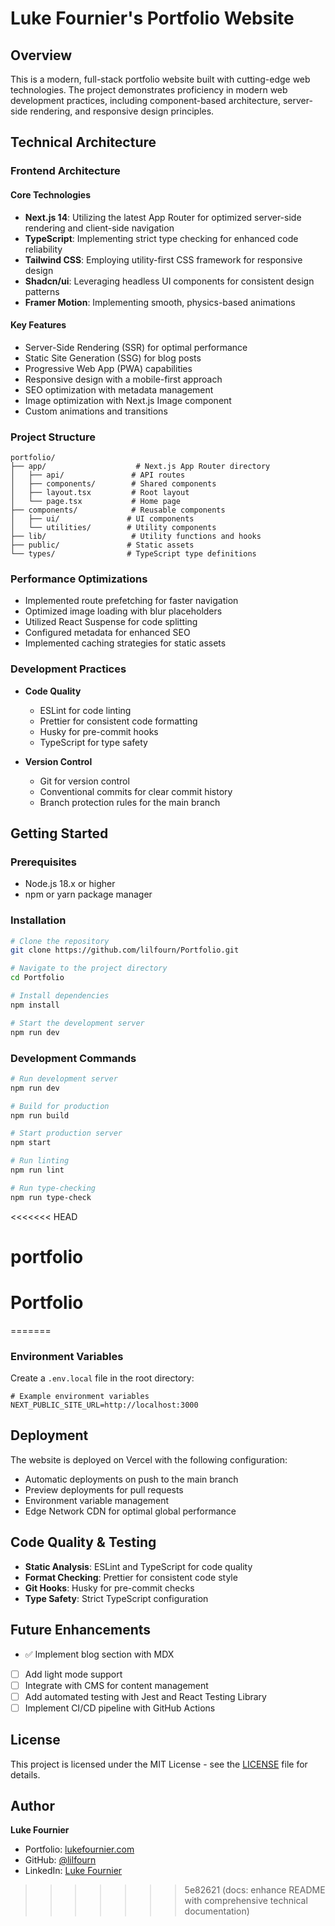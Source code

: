 # Luke Fournier's Portfolio Website

## Overview

This is a modern, full-stack portfolio website built with cutting-edge web technologies. The project demonstrates proficiency in modern web development practices, including component-based architecture, server-side rendering, and responsive design principles.

## Technical Architecture

### Frontend Architecture

#### Core Technologies
- **Next.js 14**: Utilizing the latest App Router for optimized server-side rendering and client-side navigation
- **TypeScript**: Implementing strict type checking for enhanced code reliability
- **Tailwind CSS**: Employing utility-first CSS framework for responsive design
- **Shadcn/ui**: Leveraging headless UI components for consistent design patterns
- **Framer Motion**: Implementing smooth, physics-based animations

#### Key Features
- Server-Side Rendering (SSR) for optimal performance
- Static Site Generation (SSG) for blog posts
- Progressive Web App (PWA) capabilities
- Responsive design with a mobile-first approach
- SEO optimization with metadata management
- Image optimization with Next.js Image component
- Custom animations and transitions

### Project Structure

```
portfolio/
├── app/                    # Next.js App Router directory
│   ├── api/               # API routes
│   ├── components/        # Shared components
│   ├── layout.tsx         # Root layout
│   └── page.tsx           # Home page
├── components/            # Reusable components
│   ├── ui/               # UI components
│   └── utilities/        # Utility components
├── lib/                   # Utility functions and hooks
├── public/               # Static assets
└── types/                # TypeScript type definitions
```

### Performance Optimizations

- Implemented route prefetching for faster navigation
- Optimized image loading with blur placeholders
- Utilized React Suspense for code splitting
- Configured metadata for enhanced SEO
- Implemented caching strategies for static assets

### Development Practices

- **Code Quality**
  - ESLint for code linting
  - Prettier for consistent code formatting
  - Husky for pre-commit hooks
  - TypeScript for type safety

- **Version Control**
  - Git for version control
  - Conventional commits for clear commit history
  - Branch protection rules for the main branch

## Getting Started

### Prerequisites
- Node.js 18.x or higher
- npm or yarn package manager

### Installation

```bash
# Clone the repository
git clone https://github.com/lilfourn/Portfolio.git

# Navigate to the project directory
cd Portfolio

# Install dependencies
npm install

# Start the development server
npm run dev
```

### Development Commands

```bash
# Run development server
npm run dev

# Build for production
npm run build

# Start production server
npm start

# Run linting
npm run lint

# Run type-checking
npm run type-check
```

<<<<<<< HEAD

# portfolio
# Portfolio
=======
### Environment Variables

Create a `.env.local` file in the root directory:

```env
# Example environment variables
NEXT_PUBLIC_SITE_URL=http://localhost:3000
```

## Deployment

The website is deployed on Vercel with the following configuration:

- Automatic deployments on push to the main branch
- Preview deployments for pull requests
- Environment variable management
- Edge Network CDN for optimal global performance

## Code Quality & Testing

- **Static Analysis**: ESLint and TypeScript for code quality
- **Format Checking**: Prettier for consistent code style
- **Git Hooks**: Husky for pre-commit checks
- **Type Safety**: Strict TypeScript configuration

## Future Enhancements

- ✅ Implement blog section with MDX
- [ ] Add light mode support
- [ ] Integrate with CMS for content management
- [ ] Add automated testing with Jest and React Testing Library
- [ ] Implement CI/CD pipeline with GitHub Actions

## License

This project is licensed under the MIT License - see the [LICENSE](LICENSE) file for details.

## Author

**Luke Fournier**
- Portfolio: [lukefournier.com](https://lukefournier.com)
- GitHub: [@lilfourn](https://github.com/lilfourn)
- LinkedIn: [Luke Fournier]([https://www.linkedin.com/in/lukefournier711/])
>>>>>>> 5e82621 (docs: enhance README with comprehensive technical documentation)

